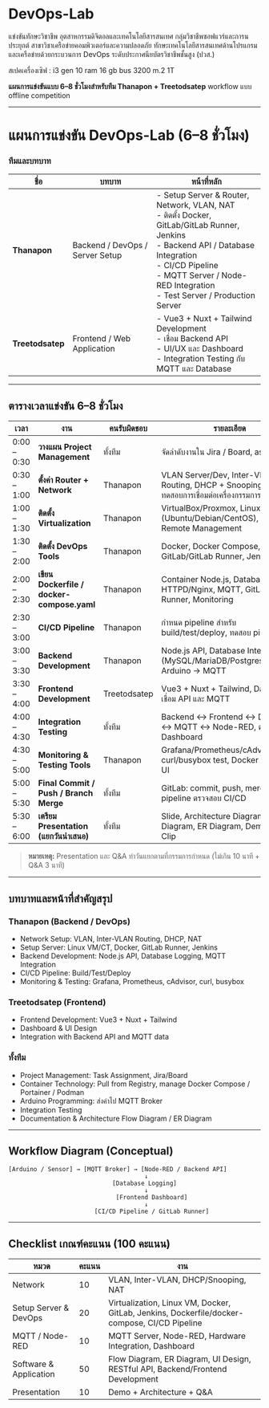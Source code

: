 # DevOps-Lab
แข่งขันทักษะวิชาชีพ อุตสาหกรรมดิจิตอลและเทคโนโลยีสารสนเทศ กลุ่มวิชาชีพซอฟแวร์และการนประยุกต์ สาขาวิชาเครือข่ายคอมพิวเตอร์และความปลอดภัย ทักษะเทคโนโลยีสารสนเทศด้านโปรแกรมและเครือข่ายด้วยกระบวนการ DevOps ระดับประกาศนียบัตรวิชาชีพชั้นสูง (ปวส.)

สเปคเครื่องเซิฟ : i3 gen 10 ram 16 gb bus 3200 m.2 1T

**แผนการแข่งขันแบบ 6–8 ชั่วโมงสำหรับทีม Thanapon + Treetodsatep** workflow แบบ offline competition

---

# **แผนการแข่งขัน DevOps-Lab (6–8 ชั่วโมง)**

### **ทีมและบทบาท**

| ชื่อ             | บทบาท                           | หน้าที่หลัก                                                                                                                                                                                                                                       |
| ---------------- | ------------------------------- | ------------------------------------------------------------------------------------------------------------------------------------------------------------------------------------------------------------------------------------------------- |
| **Thanapon**     | Backend / DevOps / Server Setup | - Setup Server & Router, Network, VLAN, NAT <br> - ติดตั้ง Docker, GitLab/GitLab Runner, Jenkins <br> - Backend API / Database Integration <br> - CI/CD Pipeline <br> - MQTT Server / Node-RED Integration <br> - Test Server / Production Server |
| **Treetodsatep** | Frontend / Web Application      | - Vue3 + Nuxt + Tailwind Development <br> - เชื่อม Backend API <br> - UI/UX และ Dashboard <br> - Integration Testing กับ MQTT และ Database                                                                                                        |

---

## **ตารางเวลาแข่งขัน 6–8 ชั่วโมง**

| เวลา        | งาน                                        | คนรับผิดชอบ  | รายละเอียด                                                                                 |
| ----------- | ------------------------------------------ | ------------ | ------------------------------------------------------------------------------------------ |
| 0:00 – 0:30 | **วางแผน Project Management**              | ทั้งทีม      | จัดลำดับงานใน Jira / Board, assign task                                                    |
| 0:30 – 1:00 | **ตั้งค่า Router + Network**               | Thanapon     | VLAN Server/Dev, Inter-VLAN Routing, DHCP + Snooping, NAT, ทดสอบการเชื่อมต่อเครื่องกรรมการ |
| 1:00 – 1:30 | **ติดตั้ง Virtualization**                 | Thanapon     | VirtualBox/Proxmox, Linux VM/CT (Ubuntu/Debian/CentOS), SSH Remote Management              |
| 1:30 – 2:00 | **ติดตั้ง DevOps Tools**                   | Thanapon     | Docker, Docker Compose, GitLab/GitLab Runner, Jenkins                                      |
| 2:00 – 2:30 | **เขียน Dockerfile / docker-compose.yaml** | Thanapon     | Container Node.js, Database, HTTPD/Nginx, MQTT, GitLab Runner, Monitoring                  |
| 2:30 – 3:00 | **CI/CD Pipeline**                         | Thanapon     | กำหนด pipeline สำหรับ build/test/deploy, ทดสอบ pipeline                                    |
| 3:00 – 3:30 | **Backend Development**                    | Thanapon     | Node.js API, Database Integration (MySQL/MariaDB/Postgres/Mongo), Arduino → MQTT           |
| 3:30 – 4:00 | **Frontend Development**                   | Treetodsatep | Vue3 + Nuxt + Tailwind, Dashboard, เชื่อม API และ MQTT                                     |
| 4:00 – 4:30 | **Integration Testing**                    | ทั้งทีม      | Backend ↔ Frontend ↔ Database ↔ MQTT ↔ Node-RED, ตรวจสอบ Dashboard                         |
| 4:30 – 5:00 | **Monitoring & Testing Tools**             | Thanapon     | Grafana/Prometheus/cAdvisor, curl/busybox test, Docker Registry UI                         |
| 5:00 – 5:30 | **Final Commit / Push / Branch Merge**     | ทั้งทีม      | GitLab: commit, push, merge, run pipeline ตรวจสอบ CI/CD                                    |
| 5:30 – 6:00 | **เตรียม Presentation (แยกวันนำเสนอ)**     | ทั้งทีม      | Slide, Architecture Diagram, Flow Diagram, ER Diagram, Demo Short Clip                     |

> **หมายเหตุ:** Presentation และ Q&A ทำวันแยกตามที่กรรมการกำหนด (ไม่เกิน 10 นาที + Q&A 3 นาที)

---

## **บทบาทและหน้าที่สำคัญสรุป**

### Thanapon (Backend / DevOps)

* Network Setup: VLAN, Inter-VLAN Routing, DHCP, NAT
* Setup Server: Linux VM/CT, Docker, GitLab Runner, Jenkins
* Backend Development: Node.js API, Database Logging, MQTT Integration
* CI/CD Pipeline: Build/Test/Deploy
* Monitoring & Testing: Grafana, Prometheus, cAdvisor, curl, busybox

### Treetodsatep (Frontend)

* Frontend Development: Vue3 + Nuxt + Tailwind
* Dashboard & UI Design
* Integration with Backend API and MQTT data

### ทั้งทีม

* Project Management: Task Assignment, Jira/Board
* Container Technology: Pull from Registry, manage Docker Compose / Portainer / Podman
* Arduino Programming: ส่งค่าไป MQTT Broker
* Integration Testing
* Documentation & Architecture Flow Diagram / ER Diagram

---

## **Workflow Diagram (Conceptual)**

```
[Arduino / Sensor] → [MQTT Broker] → [Node-RED / Backend API]
                                      ↓
                             [Database Logging]
                                      ↓
                              [Frontend Dashboard]
                                      ↓
                        [CI/CD Pipeline / GitLab Runner]
```

---

## **Checklist เกณฑ์คะแนน (100 คะแนน)**

| หมวด                   | คะแนน | งาน                                                                                          |
| ---------------------- | ----- | -------------------------------------------------------------------------------------------- |
| Network                | 10    | VLAN, Inter-VLAN, DHCP/Snooping, NAT                                                         |
| Setup Server & DevOps  | 20    | Virtualization, Linux VM, Docker, GitLab, Jenkins, Dockerfile/docker-compose, CI/CD Pipeline |
| MQTT / Node-RED        | 10    | MQTT Server, Node-RED, Hardware Integration, Dashboard                                       |
| Software & Application | 50    | Flow Diagram, ER Diagram, UI Design, RESTful API, Backend/Frontend Development               |
| Presentation           | 10    | Demo + Architecture + Q&A                                                                    |